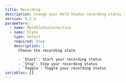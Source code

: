 ```yaml
---
title: Recording
description: Change your Meld Studio recording status
version: 0.2.5
parameters:
  - name: MeldStudioConnection
  - name: State
    type: Select
    required: true
    description: |
      Choose the recording state

      - `Start`: Start your recording status
      - `Stop`: Stop your recording status
      - `Toggle`: Toggle your recording status
variables: []
---
```

